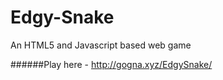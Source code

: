 # Edgy-Snake
An HTML5 and Javascript based web game 

######Play here - http://gogna.xyz/EdgySnake/
